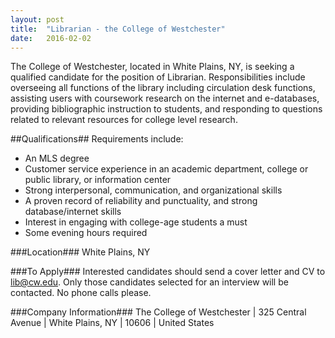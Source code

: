 ```yaml
---
layout: post
title:  "Librarian - the College of Westchester"
date:   2016-02-02
---
```


The College of Westchester, located in White Plains, NY, is seeking a qualified candidate for the position of Librarian. Responsibilities include overseeing all functions of the library including circulation desk functions, assisting users with coursework research on the internet and e-databases, providing bibliographic instruction to students, and responding to questions related to relevant resources for college level research.

##Qualifications##
Requirements include: 
* An MLS degree 
* Customer service experience in an academic department, college or public library, or information center
* Strong interpersonal, communication, and organizational skills
* A proven record of reliability and punctuality, and strong database/internet skills
* Interest in engaging with college-age students a must
* Some evening hours required

###Location###
White Plains, NY

###To Apply###
Interested candidates should send a cover letter and CV to [lib@cw.edu](mailto:lib@cw.edu).  Only those candidates selected for an interview will be contacted.  No phone calls please.

###Company Information###
The College of Westchester | 325 Central Avenue | White Plains, NY | 10606 | United States
